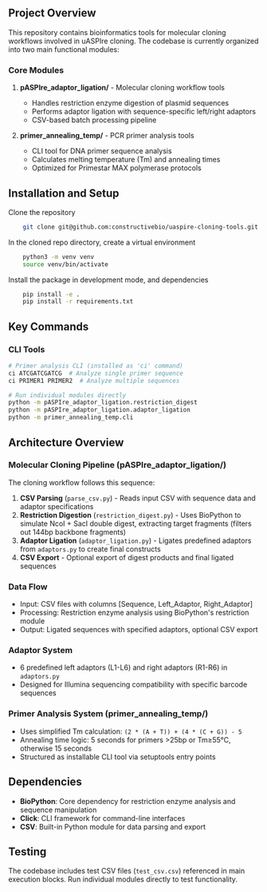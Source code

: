 ## Project Overview

This repository contains bioinformatics tools for molecular cloning workflows involved in uASPIre cloning. The codebase is currently organized into two main functional modules:

### Core Modules

1. **pASPIre_adaptor_ligation/** - Molecular cloning workflow tools
   - Handles restriction enzyme digestion of plasmid sequences
   - Performs adaptor ligation with sequence-specific left/right adaptors
   - CSV-based batch processing pipeline

2. **primer_annealing_temp/** - PCR primer analysis tools
   - CLI tool for DNA primer sequence analysis
   - Calculates melting temperature (Tm) and annealing times
   - Optimized for Primestar MAX polymerase protocols

## Installation and Setup
Clone the repository

``` bash
    git clone git@github.com:constructivebio/uaspire-cloning-tools.git
```

In the cloned repo directory, create a virtual environment
``` bash    
    python3 -m venv venv
    source venv/bin/activate
```

Install the package in development mode, and dependencies

``` bash
    pip install -e .
    pip install -r requirements.txt
```

## Key Commands

### CLI Tools
```bash
# Primer analysis CLI (installed as 'ci' command)
ci ATCGATCGATCG  # Analyze single primer sequence
ci PRIMER1 PRIMER2  # Analyze multiple sequences

# Run individual modules directly
python -m pASPIre_adaptor_ligation.restriction_digest
python -m pASPIre_adaptor_ligation.adaptor_ligation
python -m primer_annealing_temp.cli
```

## Architecture Overview

### Molecular Cloning Pipeline (pASPIre_adaptor_ligation/)

The cloning workflow follows this sequence:
1. **CSV Parsing** (`parse_csv.py`) - Reads input CSV with sequence data and adaptor specifications
2. **Restriction Digestion** (`restriction_digest.py`) - Uses BioPython to simulate NcoI + SacI double digest, extracting target fragments (filters out 144bp backbone fragments)
3. **Adaptor Ligation** (`adaptor_ligation.py`) - Ligates predefined adaptors from `adaptors.py` to create final constructs
4. **CSV Export** - Optional export of digest products and final ligated sequences

### Data Flow
- Input: CSV files with columns [Sequence, Left_Adaptor, Right_Adaptor]
- Processing: Restriction enzyme analysis using BioPython's restriction module
- Output: Ligated sequences with specified adaptors, optional CSV export

### Adaptor System
- 6 predefined left adaptors (L1-L6) and right adaptors (R1-R6) in `adaptors.py`
- Designed for Illumina sequencing compatibility with specific barcode sequences

### Primer Analysis System (primer_annealing_temp/)
- Uses simplified Tm calculation: `(2 * (A + T)) + (4 * (C + G)) - 5`
- Annealing time logic: 5 seconds for primers >25bp or Tm≥55°C, otherwise 15 seconds
- Structured as installable CLI tool via setuptools entry points

## Dependencies

- **BioPython**: Core dependency for restriction enzyme analysis and sequence manipulation
- **Click**: CLI framework for command-line interfaces
- **CSV**: Built-in Python module for data parsing and export

## Testing

The codebase includes test CSV files (`test_csv.csv`) referenced in main execution blocks. Run individual modules directly to test functionality.